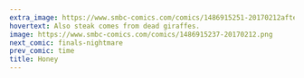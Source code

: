 ```yaml
---
extra_image: https://www.smbc-comics.com/comics/1486915251-20170212after.png
hovertext: Also steak comes from dead giraffes.
image: https://www.smbc-comics.com/comics/1486915237-20170212.png
next_comic: finals-nightmare
prev_comic: time
title: Honey
---
```


